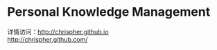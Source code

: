 Personal Knowledge Management
===========================
详情访问：http://chrispher.github.io  
http://chrispher.github.com/

